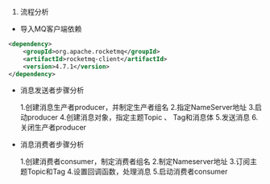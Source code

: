 1. 流程分析

- 导入MQ客户端依赖
```xml
<dependency>
    <groupId>org.apache.rocketmq</groupId>
    <artifactId>rocketmq-client</artifactId>
    <version>4.7.1</version>
</dependency>
```

- 消息发送者步骤分析


    1.创建消息生产者producer，并制定生产者组名
    2.指定NameServer地址
    3.启动producer
    4.创建消息对象，指定主题Topic 、 Tag和消息体
    5.发送消息
    6.关闭生产者producer
    
- 消息消费者步骤分析


    1.创建消费者consumer，制定消费者组名
    2.制定Nameserver地址
    3.订阅主题Topic和Tag
    4.设置回调函数，处理消息
    5.启动消费者consumer
    
